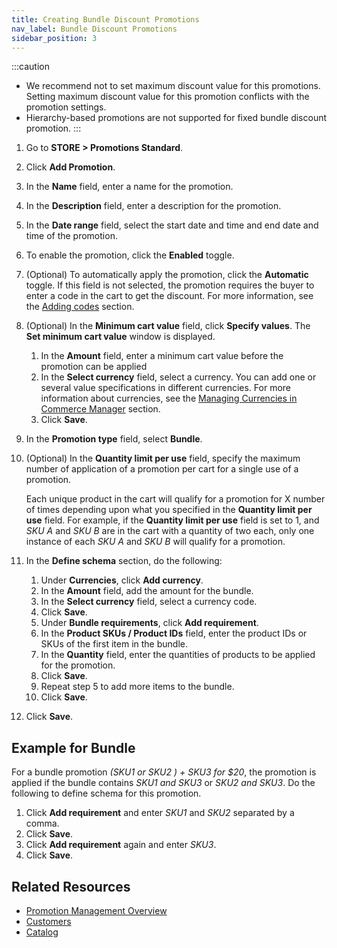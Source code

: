 ```yaml
---
title: Creating Bundle Discount Promotions
nav_label: Bundle Discount Promotions
sidebar_position: 3
---
```


:::caution
- We recommend not to set maximum discount value for this promotions. Setting maximum discount value for this promotion conflicts with the promotion settings.
- Hierarchy-based promotions are not supported for fixed bundle discount promotion.
:::

1. Go to **STORE > Promotions Standard**.
1. Click **Add Promotion**.
1. In the **Name** field, enter a name for the promotion.
1. In the **Description** field, enter a description for the promotion.
1. In the **Date range**  field, select the start date and time and end date and time of the promotion.
1. To enable the promotion, click the **Enabled** toggle.
1. (Optional) To automatically apply the promotion, click the **Automatic** toggle.
  If this field is not selected, the promotion requires the buyer to enter a code in the cart to get the discount. For more information, see the [Adding codes](/docs/commerce-manager/promotions-standard/overview#creating-promotion-codes) section.
1. (Optional) In the **Minimum cart value** field, click **Specify values**.
   The **Set minimum cart value** window is displayed.
      1. In the **Amount** field, enter a minimum cart value before the promotion can be applied
      1. In the **Select currency** field, select a currency.
      You can add one or several value specifications in different currencies. For more information about currencies, see the [Managing Currencies in Commerce Manager](/docs/commerce-manager/product-experience-manager/currencies/manage-currencies) section.
      1. Click **Save**.
1. In the **Promotion type** field, select **Bundle**.
1. (Optional) In the **Quantity limit per use** field, specify the maximum number of application of a promotion per cart for a single use of a promotion.

    Each unique product in the cart will qualify for a promotion for X number of times depending upon what you specified in the **Quantity limit per use** field. For example, if the **Quantity limit per use** field is set to 1, and *SKU A* and *SKU B* are in the cart with a quantity of two each, only one instance of each *SKU A* and *SKU B* will qualify for a promotion.
1. In the **Define schema** section, do the following:
    1. Under **Currencies**, click **Add currency**.
    1. In the **Amount** field, add the amount for the bundle.
    1. In the **Select currency** field, select a currency code.
    1. Click **Save**.
    1. Under **Bundle requirements**, click **Add requirement**.
    1. In the  **Product SKUs / Product IDs** field, enter the product IDs or SKUs of the first item in the bundle.
    1. In the **Quantity** field, enter the quantities of products to be applied for the promotion.
    1. Click **Save**.
    1. Repeat step 5 to add more items to the bundle.
    1. Click **Save**.
1. Click **Save**.

## Example for Bundle

For a bundle promotion *(SKU1 or SKU2 ) + SKU3 for $20*, the promotion is applied if the bundle contains *SKU1 and SKU3* or *SKU2 and SKU3*. Do the following to define schema for this promotion.

1. Click **Add requirement** and enter *SKU1* and *SKU2* separated by a comma.
1. Click **Save**.
1. Click **Add requirement** again and enter *SKU3*.
1. Click **Save**.

## Related Resources

- [Promotion Management Overview](/docs/commerce-manager/promotions-standard/overview)
- [Customers](/docs/commerce-cloud/customer-management/customers)
- [Catalog](/docs/commerce-manager/product-experience-manager/catalogs/catalog-configuration)
